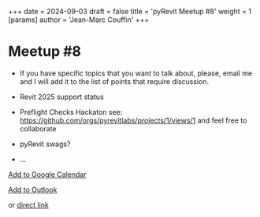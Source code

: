 +++ 
date = 2024-09-03 
draft = false 
title = 'pyRevit Meetup #8' 
weight = 1 
[params]
  author = 'Jean-Marc Couffin'
+++ 

# Meetup #8

- If you have specific topics that you want to talk about, please, email me and I will add it to the list of points that require discussion.

- Revit 2025 support status
- Preflight Checks Hackaton see: https://github.com/orgs/pyrevitlabs/projects/1/views/1 and feel free to collaborate
- pyRevit swags?
- ...


[Add to Google Calendar](https://us06web.zoom.us/meeting/tZYrdO-tqD4jHdDt7RNt1pXm1Y5aVS0ILecD/calendar/google/add)

[Add to Outlook](https://us06web.zoom.us/meeting/tZYrdO-tqD4jHdDt7RNt1pXm1Y5aVS0ILecD/ics)

or [direct link](https://us06web.zoom.us/j/82636565974?pwd=QqJbMafZtzbV8EYyTkYnXu6upUx0Lr.1)



